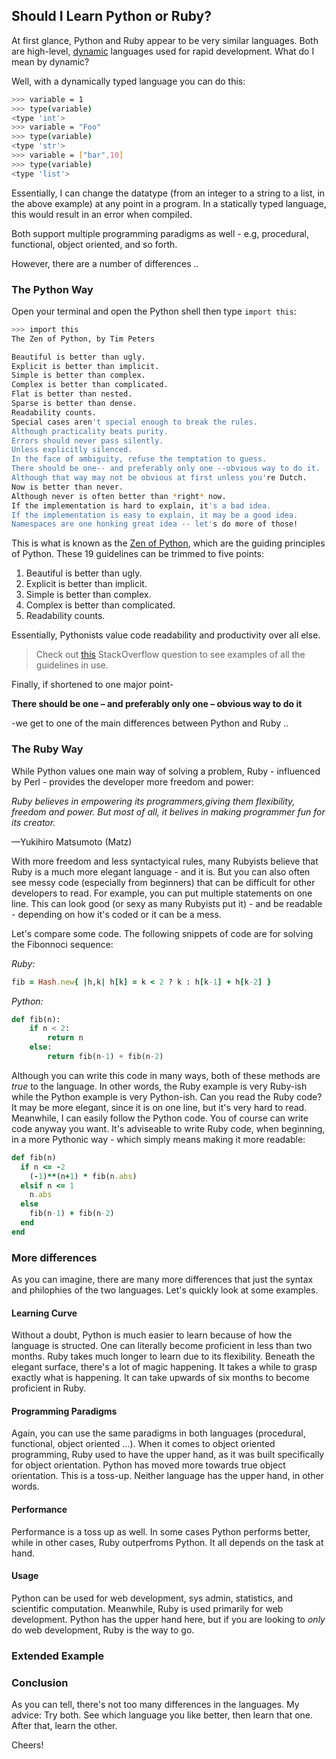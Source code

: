 ## Should I Learn Python or Ruby?

At first glance, Python and Ruby appear to be very similar languages. Both are high-level, [dynamic](http://en.wikipedia.org/wiki/Dynamic_programming_language) languages used for rapid development. What do I mean by dynamic?

Well, with a dynamically typed language you can do this:

```sh
>>> variable = 1
>>> type(variable)
<type 'int'>
>>> variable = "Foo"
>>> type(variable)
<type 'str'>
>>> variable = ["bar",10]
>>> type(variable)
<type 'list'>
```

Essentially, I can change the datatype (from an integer to a string to a list, in the above example) at any point in a program. In a statically typed language, this would result in an error when compiled.

Both support multiple programming paradigms as well - e.g, procedural, functional, object oriented, and so forth.

However, there are a number of differences ..

### The Python Way

Open your terminal and open the Python shell then type `import this`:

```sh
>>> import this
The Zen of Python, by Tim Peters

Beautiful is better than ugly.
Explicit is better than implicit.
Simple is better than complex.
Complex is better than complicated.
Flat is better than nested.
Sparse is better than dense.
Readability counts.
Special cases aren't special enough to break the rules.
Although practicality beats purity.
Errors should never pass silently.
Unless explicitly silenced.
In the face of ambiguity, refuse the temptation to guess.
There should be one-- and preferably only one --obvious way to do it.
Although that way may not be obvious at first unless you're Dutch.
Now is better than never.
Although never is often better than *right* now.
If the implementation is hard to explain, it's a bad idea.
If the implementation is easy to explain, it may be a good idea.
Namespaces are one honking great idea -- let's do more of those!
```

This is what is known as the [Zen of Python](http://www.python.org/dev/peps/pep-0020/), which are the guiding principles of Python. These 19 guidelines can be trimmed to five points:
1. Beautiful is better than ugly.
2. Explicit is better than implicit.
3. Simple is better than complex.
4. Complex is better than complicated.
5. Readability counts.

Essentially, Pythonists value code readability and productivity over all else. 

> Check out [this](http://stackoverflow.com/questions/228181/the-zen-of-python) StackOverflow question to see examples of all the guidelines in use.

Finally, if shortened to one major point-

**There should be one – and preferably only one – obvious way to do it**

-we get to one of the main differences between Python and Ruby ..

### The Ruby Way

While Python values one main way of solving a problem, Ruby - influenced by Perl - provides the developer more freedom and power:

*Ruby believes in empowering its programmers,giving them flexibility, freedom and power. But most of all, it belives in making programmer fun for its creator.*

—Yukihiro Matsumoto (Matz)

With more freedom and less syntactyical rules, many Rubyists believe that Ruby is a much more elegant language - and it is. But you can also often see messy code (especially from beginners) that can be difficult for other developers to read. For example, you can put multiple statements on one line. This can look good (or sexy as many Rubyists put it) - and be readable - depending on how it's coded or it can be a mess.

Let's compare some code. The following snippets of code are for solving the Fibonnoci sequence:

*Ruby:*

```ruby
fib = Hash.new{ |h,k| h[k] = k < 2 ? k : h[k-1] + h[k-2] }
```

*Python:*

```python
def fib(n):
    if n < 2:
        return n
    else:
        return fib(n-1) + fib(n-2)
```

Although you can write this code in many ways, both of these methods are *true* to the language. In other words, the Ruby example is very Ruby-ish while the Python example is very Python-ish. Can you read the Ruby code? It may be more elegant, since it is on one line, but it's very hard to read. Meanwhile, I can easily follow the Python code. You of course can write code anyway you want. It's adviseable to write Ruby code, when beginning, in a more Pythonic way - which simply means making it more readable:

```ruby
def fib(n)
  if n <= -2
    (-1)**(n+1) * fib(n.abs)
  elsif n <= 1
    n.abs
  else
    fib(n-1) + fib(n-2)
  end
end
```

### More differences

As you can imagine, there are many more differences that just the syntax and philophies of the two languages. Let's quickly look at some examples.

#### Learning Curve

Without a doubt, Python is much easier to learn because of how the language is structed. One can literally become proficient in less than two months. Ruby takes much longer to learn due to its flexibility. Beneath the elegant surface, there's a lot of magic happening. It takes a while to grasp exactly what is happening. It can take upwards of six months to become proficient in Ruby.

#### Programming Paradigms

Again, you can use the same paradigms in both languages (procedural, functional, object oriented ...). When it comes to object oriented programming, Ruby used to have the upper hand, as it was built specifically for object orientation. Python has moved more towards true object orientation. This is a toss-up. Neither language has the upper hand, in other words.

#### Performance

Performance is a toss up as well. In some cases Python performs better, while in other cases, Ruby outperfroms Python. It all depends on the task at hand.

#### Usage

Python can be used for web development, sys admin, statistics, and scientific computation. Meanwhile, Ruby is used primarily for web development. Python has the upper hand here, but if you are looking to *only* do web development, Ruby is the way to go.


### Extended Example

### Conclusion

As you can tell, there's not too many differences in the languages. My advice: Try both. See which language you like better, then learn that one. After that, learn the other. 

Cheers!


